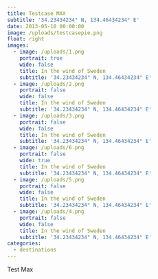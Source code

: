 ```yaml
---
title: Testcase MAX
subtitle: '34.23434234° N, 134.46434234° E'
date: 2013-05-10 00:00:00
image: /uploads/testcasepie.png
float: right
images:
  - image: /uploads/1.png
    portrait: true
    wide: false
    title: In the wind of Sweden
    subtitle: '34.23434234° N, 134.46434234° E'
  - image: /uploads/2.png
    portrait: false
    wide: false
    title: In the wind of Sweden
    subtitle: '34.23434234° N, 134.46434234° E'
  - image: /uploads/3.png
    portrait: false
    wide: false
    title: In the wind of Sweden
    subtitle: '34.23434234° N, 134.46434234° E'
  - image: /uploads/6.png
    portrait: false
    wide: true
    title: In the wind of Sweden
    subtitle: '34.23434234° N, 134.46434234° E'
  - image: /uploads/5.png
    portrait: false
    wide: false
    title: In the wind of Sweden
    subtitle: '34.23434234° N, 134.46434234° E'
  - image: /uploads/4.png
    portrait: false
    wide: false
    title: In the wind of Sweden
    subtitle: '34.23434234° N, 134.46434234° E'
categories:
  - destinations
---
```



Test Max